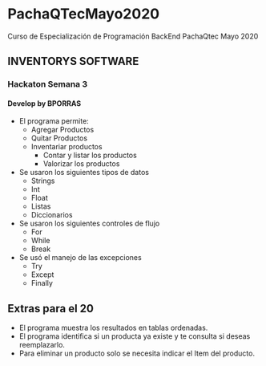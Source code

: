 # PachaQTecMayo2020
Curso de Especialización de Programación BackEnd PachaQtec Mayo 2020
## INVENTORYS SOFTWARE
### Hackaton Semana 3
#### Develop by BPORRAS

 - El programa permite:
	 - Agregar Productos
	 - Quitar Productos
	 - Inventariar productos
		 - Contar y listar los productos
		 - Valorizar los productos
 - Se usaron los siguientes tipos de datos
	 - Strings
	 - Int
	 - Float
	 - Listas
	 - Diccionarios
 - Se usaron los siguientes controles de flujo
	 - For
	 - While
	 - Break
 - Se usó el manejo de las excepciones
	 - Try
	 - Except
	 - Finally
## Extras para el 20
 - El programa muestra los resultados en tablas ordenadas.
 - El programa identifica si un producta ya existe y te consulta si deseas reemplazarlo.
 - Para eliminar un producto solo se necesita indicar el Item del producto.